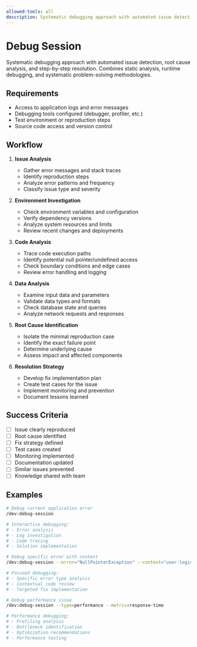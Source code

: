 ```yaml
---
allowed-tools: all
description: Systematic debugging approach with automated issue detection, root cause analysis, and step-by-step resolution
---
```


# Debug Session

Systematic debugging approach with automated issue detection, root cause analysis, and step-by-step resolution. Combines static analysis, runtime debugging, and systematic problem-solving methodologies.

## Requirements

- Access to application logs and error messages
- Debugging tools configured (debugger, profiler, etc.)
- Test environment or reproduction steps
- Source code access and version control

## Workflow

1. **Issue Analysis**

   - Gather error messages and stack traces
   - Identify reproduction steps
   - Analyze error patterns and frequency
   - Classify issue type and severity

2. **Environment Investigation**

   - Check environment variables and configuration
   - Verify dependency versions
   - Analyze system resources and limits
   - Review recent changes and deployments

3. **Code Analysis**

   - Trace code execution paths
   - Identify potential null pointer/undefined access
   - Check boundary conditions and edge cases
   - Review error handling and logging

4. **Data Analysis**

   - Examine input data and parameters
   - Validate data types and formats
   - Check database state and queries
   - Analyze network requests and responses

5. **Root Cause Identification**

   - Isolate the minimal reproduction case
   - Identify the exact failure point
   - Determine underlying cause
   - Assess impact and affected components

6. **Resolution Strategy**
   - Develop fix implementation plan
   - Create test cases for the issue
   - Implement monitoring and prevention
   - Document lessons learned

## Success Criteria

- [ ] Issue clearly reproduced
- [ ] Root cause identified
- [ ] Fix strategy defined
- [ ] Test cases created
- [ ] Monitoring implemented
- [ ] Documentation updated
- [ ] Similar issues prevented
- [ ] Knowledge shared with team

## Examples

```bash
# Debug current application error
/dev:debug-session

# Interactive debugging:
# - Error analysis
# - Log investigation
# - Code tracing
# - Solution implementation
```

```bash
# Debug specific error with context
/dev:debug-session --error="NullPointerException" --context="user-login"

# Focused debugging:
# - Specific error type analysis
# - Contextual code review
# - Targeted fix implementation
```

```bash
# Debug performance issue
/dev:debug-session --type=performance --metric=response-time

# Performance debugging:
# - Profiling analysis
# - Bottleneck identification
# - Optimization recommendations
# - Performance testing
```
